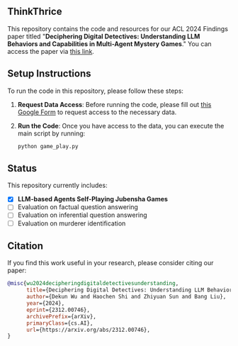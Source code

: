 ## ThinkThrice

This repository contains the code and resources for our ACL 2024 Findings paper titled "**Deciphering Digital Detectives: Understanding LLM Behaviors and Capabilities in Multi-Agent Mystery Games**." You can access the paper via [this link](#).

## Setup Instructions

To run the code in this repository, please follow these steps:

1. **Request Data Access**: Before running the code, please fill out [this Google Form](https://forms.gle/a2gTSd9fKBC6k4vL7) to request access to the necessary data.

2. **Run the Code**: Once you have access to the data, you can execute the main script by running:
   ```bash
   python game_play.py
   ```

## Status

This repository currently includes:
- [x] **LLM-based Agents Self-Playing Jubensha Games**
- [ ] Evaluation on factual question answering
- [ ] Evaluation on inferential question answering
- [ ] Evaluation on murderer identification

## Citation

If you find this work useful in your research, please consider citing our paper:

```bibtex
@misc{wu2024decipheringdigitaldetectivesunderstanding,
      title={Deciphering Digital Detectives: Understanding LLM Behaviors and Capabilities in Multi-Agent Mystery Games}, 
      author={Dekun Wu and Haochen Shi and Zhiyuan Sun and Bang Liu},
      year={2024},
      eprint={2312.00746},
      archivePrefix={arXiv},
      primaryClass={cs.AI},
      url={https://arxiv.org/abs/2312.00746}, 
}
```
```

